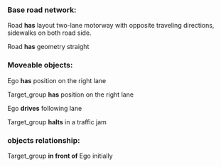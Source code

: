 ### Base road network:

Road **has** layout two-lane motorway with opposite traveling directions, sidewalks on both road side.

Road **has** geometry straight

### Moveable objects:

Ego **has** position on the right lane

Target_group **has** position on the right lane

Ego **drives** following lane

Target_group **halts** in a traffic jam 

### objects relationship:

Target_group **in front of** Ego initially


